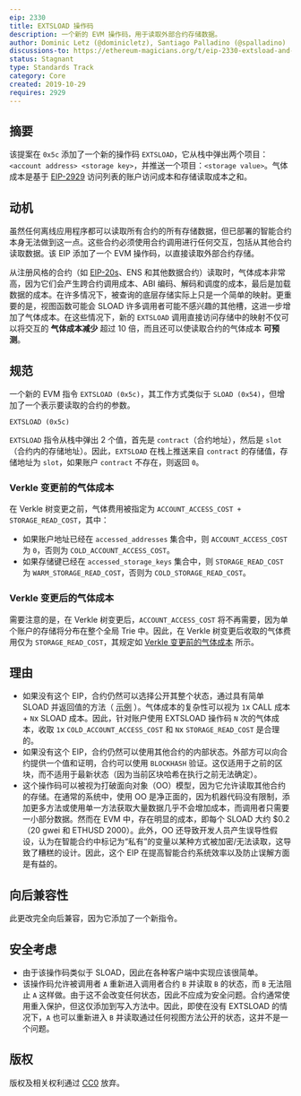 ```yaml
---
eip: 2330
title: EXTSLOAD 操作码
description: 一个新的 EVM 操作码，用于读取外部合约存储数据。
author: Dominic Letz (@dominicletz), Santiago Palladino (@spalladino)
discussions-to: https://ethereum-magicians.org/t/eip-2330-extsload-and-abi-for-lower-gas-cost-and-off-chain-apps/3733
status: Stagnant
type: Standards Track
category: Core
created: 2019-10-29
requires: 2929
---
```


## 摘要

该提案在 `0x5c` 添加了一个新的操作码 `EXTSLOAD`，它从栈中弹出两个项目：`<account address> <storage key>`，并推送一个项目：`<storage value>`。气体成本是基于 [EIP-2929](./eip-2929.md) 访问列表的账户访问成本和存储读取成本之和。

## 动机

虽然任何离线应用程序都可以读取所有合约的所有存储数据，但已部署的智能合约本身无法做到这一点。这些合约必须使用合约调用进行任何交互，包括从其他合约读取数据。该 EIP 添加了一个 EVM 操作码，以直接读取外部合约存储。

从注册风格的合约（如 [EIP-20s](./eip-20.md)、ENS 和其他数据合约）读取时，气体成本非常高，因为它们会产生跨合约调用成本、ABI 编码、解码和调度的成本，最后是加载数据的成本。在许多情况下，被查询的底层存储实际上只是一个简单的映射。更重要的是，视图函数可能会 SLOAD 许多调用者可能不感兴趣的其他槽，这进一步增加了气体成本。在这些情况下，新的 `EXTSLOAD` 调用直接访问存储中的映射不仅可以将交互的 **气体成本减少** 超过 10 倍，而且还可以使读取合约的气体成本 **可预测**。

## 规范

一个新的 EVM 指令 `EXTSLOAD (0x5c)`，其工作方式类似于 `SLOAD (0x54)`，但增加了一个表示要读取的合约的参数。

```shell
EXTSLOAD (0x5c)
```

`EXTSLOAD` 指令从栈中弹出 2 个值，首先是 `contract`（合约地址），然后是 `slot`（合约内的存储地址）。因此，`EXTSLOAD` 在栈上推送来自 `contract` 的存储值，存储地址为 `slot`，如果账户 `contract` 不存在，则返回 `0`。

### Verkle 变更前的气体成本

在 Verkle 树变更之前，气体费用被指定为 `ACCOUNT_ACCESS_COST + STORAGE_READ_COST`，其中：

- 如果账户地址已经在 `accessed_addresses` 集合中，则 `ACCOUNT_ACCESS_COST` 为 `0`，否则为 `COLD_ACCOUNT_ACCESS_COST`。
- 如果存储键已经在 `accessed_storage_keys` 集合中，则 `STORAGE_READ_COST` 为 `WARM_STORAGE_READ_COST`，否则为 `COLD_STORAGE_READ_COST`。

### Verkle 变更后的气体成本

需要注意的是，在 Verkle 树变更后，`ACCOUNT_ACCESS_COST` 将不再需要，因为单个账户的存储将分布在整个全局 Trie 中。因此，在 Verkle 树变更后收取的气体费用仅为 `STORAGE_READ_COST`，其规定如 [Verkle 变更前的气体成本](#gas-cost-pre-verkle) 所示。

## 理由

- 如果没有这个 EIP，合约仍然可以选择公开其整个状态，通过具有简单 SLOAD 并返回值的方法（ [示例](../assets/eip-2330/Extsload.sol) ）。气体成本的复杂性可以视为 `1`x CALL 成本 + `N`x SLOAD 成本。因此，针对账户使用 EXTSLOAD 操作码 `N` 次的气体成本，收取 `1`x `COLD_ACCOUNT_ACCESS_COST` 和 `N`x `STORAGE_READ_COST` 是合理的。
- 如果没有这个 EIP，合约仍然可以使用其他合约的内部状态。外部方可以向合约提供一个值和证明，合约可以使用 `BLOCKHASH` 验证。这仅适用于之前的区块，而不适用于最新状态（因为当前区块哈希在执行之前无法确定）。
- 这个操作码可以被视为打破面向对象（OO）模型，因为它允许读取其他合约的存储。在通常的系统中，使用 OO 是净正面的，因为机器代码没有限制，添加更多方法或使用单一方法获取大量数据几乎不会增加成本，而调用者只需要一小部分数据。然而在 EVM 中，存在明显的成本，即每个 SLOAD 大约 $0.2（20 gwei 和 ETHUSD 2000）。此外，OO 还导致开发人员产生误导性假设，认为在智能合约中标记为“私有”的变量以某种方式被加密/无法读取，这导致了糟糕的设计。因此，这个 EIP 在提高智能合约系统效率以及防止误解方面是有益的。

## 向后兼容性

此更改完全向后兼容，因为它添加了一个新指令。

## 安全考虑

- 由于该操作码类似于 SLOAD，因此在各种客户端中实现应该很简单。
- 该操作码允许被调用者 `A` 重新进入调用者合约 `B` 并读取 `B` 的状态，而 `B` 无法阻止 `A` 这样做。由于这不会改变任何状态，因此不应成为安全问题。合约通常使用重入保护，但这仅添加到写入方法中。因此，即使在没有 EXTSLOAD 的情况下，`A` 也可以重新进入 `B` 并读取通过任何视图方法公开的状态，这并不是一个问题。

## 版权

版权及相关权利通过 [CC0](../LICENSE.md) 放弃。